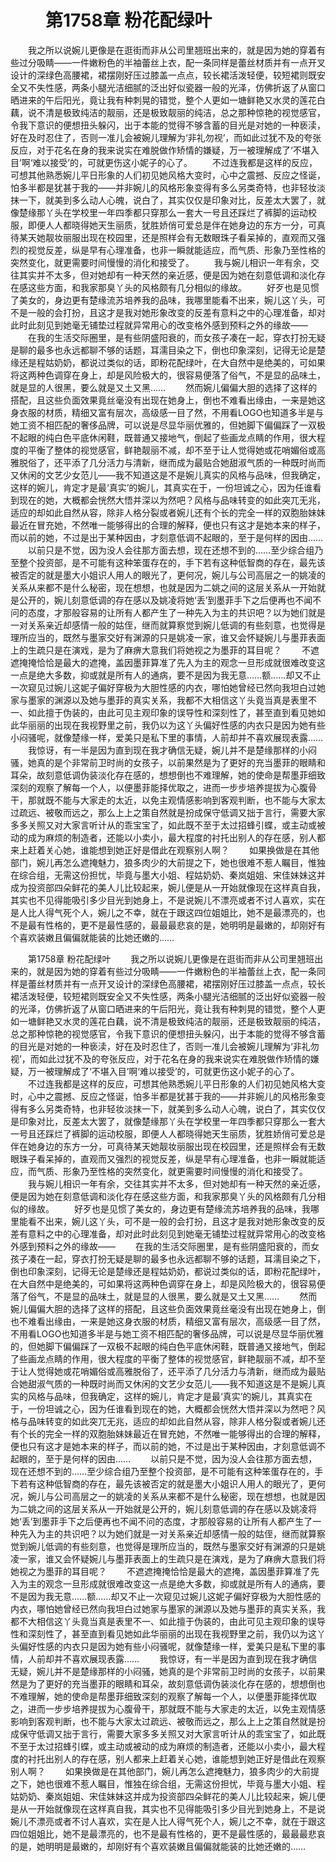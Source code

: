 # 　　第1758章 粉花配绿叶
　　我之所以说婉儿更像是在逛街而非从公司里翘班出来的，就是因为她的穿着有些过分吸睛——一件嫩粉色的半袖蕾丝上衣，配一条同样是蕾丝材质并有一点开叉设计的深绿色高腰裙，裙摆刚好压过膝盖一点点，较长裙活泼轻便，较短裙则既安全又不失性感，两条小腿光洁细腻的泛出好似瓷器一般的光泽，仿佛折返了从窗口晒进来的午后阳光，竟让我有种刺晃的错觉，整个人更如一塘鲜艳又水灵的莲花白藕，说不清是极致纯洁的靓丽，还是极致靓丽的纯洁，总之那种惊艳的视觉感官，令我下意识的便想扭头躲闪，出于本能的觉得不够含蓄的目光是对她的一种亵渎，好在及时忍住了，否则一准儿会被婉儿理解为‘非礼勿视’，而如此过犹不及的夸张反应，对于花名在身的我来说实在难脱做作矫情的嫌疑，万一被理解成了‘不堪入目’啊‘难以接受’的，可就更伤这小妮子的心了。
　　不过连我都是这样的反应，可想其他熟悉婉儿平日形象的人们初见她风格大变时，心中之震撼、反应之怪诞，怕多半都是犹甚于我的——并非婉儿的风格形象变得有多么另类奇特，也非轻妆淡抹一下，就美到多么动人心魄，说白了，其实仅仅是印象对比，反差太大罢了，就像楚缘那丫头在学校里一年四季都只穿那么一套大一号且还踩烂了裤脚的运动校服，即便人人都晓得她天生丽质，犹胜娇俏可爱总是伴在她身边的东方一分，可真待某天她靓妆丽服出现在校园里，还是照样会有无数眼珠子看呆掉的，直观而又强烈的视觉反差，纵是早有心理准备，也非一瞬就能适应，而气质、形象乃至性格的突然变化，就更需要时间慢慢的消化和接受了。
　　我与婉儿相识一年有余，交往其实并不太多，但对她却有一种天然的亲近感，便是因为她在刻意低调和淡化存在感这些方面，和我家那臭丫头的风格颇有几分相似的缘故。
　　好歹也是见惯了美女的，身边更有楚缘流苏培养我的品味，我哪里能看不出来，婉儿这丫头，可不是一般的会打扮，且这才是我对她形象改变的反差有意料之中的心理准备，却对此时此刻见到她毫无铺垫过程就异常用心的改变格外感到预料之外的缘故——
　　在我的生活交际圈里，是有些阴盛阳衰的，而女孩子凑在一起，穿衣打扮无疑是聊的最多也永远都聊不够的话题，耳濡目染之下，倒也印象深刻，记得无论是楚缘还是程姑奶奶，都说过类似的话，即粉花配绿叶，在大自然中是绝美的，可如果将这两种色调穿在身上，却是风险极大的，很容易便落了俗气，不是显的品味土，就是显的人很黑，要么就是又土又黑……
　　然而婉儿偏偏大胆的选择了这样的搭配，且这些负面效果竟丝毫没有出现在她身上，倒也不难看出缘由，一来是她这身衣服的材质，精细又富有层次，高级感一目了然，不用看LOGO也知道多半是与她工资不相匹配的奢侈品牌，可以说是尽显华丽优雅的，但她脚下偏偏踩了一双极不起眼的纯白色平底休闲鞋，既普通又接地气，倒起了些画龙点睛的作用，很大程度的平衡了整体的视觉感官，鲜艳靓丽不减，却不至于让人觉得她或花哨媚俗或高雅脱俗了，还平添了几分活力与清新，继而成为最贴合她甜淑气质的一种既时尚而又休闲的文艺少女范儿——我不知道这是不是婉儿真实的风格与品味，但我确定，这样的婉儿，肯定才是最‘真实’的婉儿，其真实在于，一份坦诚之心，因为任谁看到现在的她，大概都会恍然大悟并深以为然吧？风格与品味转变的如此突兀无兆，适应的却如此自然从容，除非人格分裂或者婉儿还有个长的完全一样的双胞胎妹妹最近在冒充她，不然唯一能够得出的合理的解释，便也只有这才是她本来的样子，而以前的她，不过是出于某种因由，才刻意低调不起眼的，至于是何样的因由……
　　以前只是不觉，因为没人会往那方面去想，现在还想不到的……至少综合组乃至整个投资部，是不可能有这种笨蛋存在的，手下若有这种低智商的存在，最先该被否定的就是墨大小姐识人用人的眼光了，更何况，婉儿与公司高层之一的姚凌的关系从来都不是什么秘密，现在想想，也就是因为二姚之间的这层关系从一开始就是公开的，婉儿刻意低调的存在感以及姚凌将她‘丢’到墨菲手下之后便再也不闻不问的态度，才那般容易的让所有人都产生了一种先入为主的共识吧？以为她们就是一对关系亲近却感情一般的姑侄，继而就算察觉到婉儿低调的有些刻意，也觉得是理所应当的，既然与墨家交好有渊源的只是姚凌一家，谁又会怀疑婉儿与墨菲表面上的生疏只是在演戏，是为了麻痹大意我们将她视之为墨菲的耳目呢？
　　不遮遮掩掩恰恰是最大的遮掩，盖因墨菲算准了先入为主的观念一旦形成就很难改变这一点是绝大多数，抑或就是所有人的通病，要不是因为我无意……额……却又不止一次窥见过婉儿这妮子偏好穿极为大胆性感的内衣，哪怕她曾经已然向我坦白过她家与墨家的渊源以及她与墨菲的真实关系，我都不大相信这丫头竟当真是表里不一、如此擅于伪装的，由此可见主观印象的误导性和深刻性了，甚至直到看见她如此华丽丽的出现在我视野里之前，我仍以为这丫头偏好性感的内衣只是因为她有些小闷骚呢，就像楚缘一样，爱美只是私下里的事情，人前却并不喜欢展现表露……
　　我惊讶，有一半是因为直到现在我才确信无疑，婉儿并不是楚缘那样的小闷骚，她真的是个非常前卫时尚的女孩子，以前果然是为了更好的充当墨菲的眼睛和耳朵，故刻意低调伪装淡化存在感的，想想倒也不难理解，她的使命是帮墨菲细致深刻的观察了解每一个人，以便墨菲能择优取之，进而一步步培养提拔为心腹骨干，那就既不能与大家走的太近，以免主观情感影响到客观判断，也不能与大家太过疏远、被敬而远之，那么上上之策自然就是扮成保守低调又拙于言行，需要大家多多关照又对大家言听计从的乖宝宝了，如此既不至于太过招蜂引蝶，或主动或被动的成为麻烦的制造者，还能以小卖小，最大程度的衬托出别人的存在感，别人都来上赶着关心她，谁能想到她正好是借此在观察别人啊？
　　如果换做是在其他部门，婉儿再怎么遮掩魅力，狼多肉少的大前提之下，她也很难不惹人瞩目，惟独在综合组，无需这份担忧，毕竟与墨大小姐、程姑奶奶、秦岚姐姐、宋佳妹妹这并成为投资部四朵鲜花的美人儿比较起来，婉儿便是从一开始就像现在这样真自我，其实也不见得能吸引多少目光到她身上，不是说婉儿不漂亮或者不讨人喜欢，实在是人比人得气死个人，婉儿之不幸，就在于跟这四位姐姐比，她不是最漂亮的，也不是最有性格的，更不是最性感的，最最最悲哀的是，她明明是最嫩的，却刚好有个喜欢装嫩且偏偏就能装的比她还嫩的……

　　第1758章 粉花配绿叶
　　我之所以说婉儿更像是在逛街而非从公司里翘班出来的，就是因为她的穿着有些过分吸睛——一件嫩粉色的半袖蕾丝上衣，配一条同样是蕾丝材质并有一点开叉设计的深绿色高腰裙，裙摆刚好压过膝盖一点点，较长裙活泼轻便，较短裙则既安全又不失性感，两条小腿光洁细腻的泛出好似瓷器一般的光泽，仿佛折返了从窗口晒进来的午后阳光，竟让我有种刺晃的错觉，整个人更如一塘鲜艳又水灵的莲花白藕，说不清是极致纯洁的靓丽，还是极致靓丽的纯洁，总之那种惊艳的视觉感官，令我下意识的便想扭头躲闪，出于本能的觉得不够含蓄的目光是对她的一种亵渎，好在及时忍住了，否则一准儿会被婉儿理解为‘非礼勿视’，而如此过犹不及的夸张反应，对于花名在身的我来说实在难脱做作矫情的嫌疑，万一被理解成了‘不堪入目’啊‘难以接受’的，可就更伤这小妮子的心了。
　　不过连我都是这样的反应，可想其他熟悉婉儿平日形象的人们初见她风格大变时，心中之震撼、反应之怪诞，怕多半都是犹甚于我的——并非婉儿的风格形象变得有多么另类奇特，也非轻妆淡抹一下，就美到多么动人心魄，说白了，其实仅仅是印象对比，反差太大罢了，就像楚缘那丫头在学校里一年四季都只穿那么一套大一号且还踩烂了裤脚的运动校服，即便人人都晓得她天生丽质，犹胜娇俏可爱总是伴在她身边的东方一分，可真待某天她靓妆丽服出现在校园里，还是照样会有无数眼珠子看呆掉的，直观而又强烈的视觉反差，纵是早有心理准备，也非一瞬就能适应，而气质、形象乃至性格的突然变化，就更需要时间慢慢的消化和接受了。
　　我与婉儿相识一年有余，交往其实并不太多，但对她却有一种天然的亲近感，便是因为她在刻意低调和淡化存在感这些方面，和我家那臭丫头的风格颇有几分相似的缘故。
　　好歹也是见惯了美女的，身边更有楚缘流苏培养我的品味，我哪里能看不出来，婉儿这丫头，可不是一般的会打扮，且这才是我对她形象改变的反差有意料之中的心理准备，却对此时此刻见到她毫无铺垫过程就异常用心的改变格外感到预料之外的缘故——
　　在我的生活交际圈里，是有些阴盛阳衰的，而女孩子凑在一起，穿衣打扮无疑是聊的最多也永远都聊不够的话题，耳濡目染之下，倒也印象深刻，记得无论是楚缘还是程姑奶奶，都说过类似的话，即粉花配绿叶，在大自然中是绝美的，可如果将这两种色调穿在身上，却是风险极大的，很容易便落了俗气，不是显的品味土，就是显的人很黑，要么就是又土又黑……
　　然而婉儿偏偏大胆的选择了这样的搭配，且这些负面效果竟丝毫没有出现在她身上，倒也不难看出缘由，一来是她这身衣服的材质，精细又富有层次，高级感一目了然，不用看LOGO也知道多半是与她工资不相匹配的奢侈品牌，可以说是尽显华丽优雅的，但她脚下偏偏踩了一双极不起眼的纯白色平底休闲鞋，既普通又接地气，倒起了些画龙点睛的作用，很大程度的平衡了整体的视觉感官，鲜艳靓丽不减，却不至于让人觉得她或花哨媚俗或高雅脱俗了，还平添了几分活力与清新，继而成为最贴合她甜淑气质的一种既时尚而又休闲的文艺少女范儿——我不知道这是不是婉儿真实的风格与品味，但我确定，这样的婉儿，肯定才是最‘真实’的婉儿，其真实在于，一份坦诚之心，因为任谁看到现在的她，大概都会恍然大悟并深以为然吧？风格与品味转变的如此突兀无兆，适应的却如此自然从容，除非人格分裂或者婉儿还有个长的完全一样的双胞胎妹妹最近在冒充她，不然唯一能够得出的合理的解释，便也只有这才是她本来的样子，而以前的她，不过是出于某种因由，才刻意低调不起眼的，至于是何样的因由……
　　以前只是不觉，因为没人会往那方面去想，现在还想不到的……至少综合组乃至整个投资部，是不可能有这种笨蛋存在的，手下若有这种低智商的存在，最先该被否定的就是墨大小姐识人用人的眼光了，更何况，婉儿与公司高层之一的姚凌的关系从来都不是什么秘密，现在想想，也就是因为二姚之间的这层关系从一开始就是公开的，婉儿刻意低调的存在感以及姚凌将她‘丢’到墨菲手下之后便再也不闻不问的态度，才那般容易的让所有人都产生了一种先入为主的共识吧？以为她们就是一对关系亲近却感情一般的姑侄，继而就算察觉到婉儿低调的有些刻意，也觉得是理所应当的，既然与墨家交好有渊源的只是姚凌一家，谁又会怀疑婉儿与墨菲表面上的生疏只是在演戏，是为了麻痹大意我们将她视之为墨菲的耳目呢？
　　不遮遮掩掩恰恰是最大的遮掩，盖因墨菲算准了先入为主的观念一旦形成就很难改变这一点是绝大多数，抑或就是所有人的通病，要不是因为我无意……额……却又不止一次窥见过婉儿这妮子偏好穿极为大胆性感的内衣，哪怕她曾经已然向我坦白过她家与墨家的渊源以及她与墨菲的真实关系，我都不大相信这丫头竟当真是表里不一、如此擅于伪装的，由此可见主观印象的误导性和深刻性了，甚至直到看见她如此华丽丽的出现在我视野里之前，我仍以为这丫头偏好性感的内衣只是因为她有些小闷骚呢，就像楚缘一样，爱美只是私下里的事情，人前却并不喜欢展现表露……
　　我惊讶，有一半是因为直到现在我才确信无疑，婉儿并不是楚缘那样的小闷骚，她真的是个非常前卫时尚的女孩子，以前果然是为了更好的充当墨菲的眼睛和耳朵，故刻意低调伪装淡化存在感的，想想倒也不难理解，她的使命是帮墨菲细致深刻的观察了解每一个人，以便墨菲能择优取之，进而一步步培养提拔为心腹骨干，那就既不能与大家走的太近，以免主观情感影响到客观判断，也不能与大家太过疏远、被敬而远之，那么上上之策自然就是扮成保守低调又拙于言行，需要大家多多关照又对大家言听计从的乖宝宝了，如此既不至于太过招蜂引蝶，或主动或被动的成为麻烦的制造者，还能以小卖小，最大程度的衬托出别人的存在感，别人都来上赶着关心她，谁能想到她正好是借此在观察别人啊？
　　如果换做是在其他部门，婉儿再怎么遮掩魅力，狼多肉少的大前提之下，她也很难不惹人瞩目，惟独在综合组，无需这份担忧，毕竟与墨大小姐、程姑奶奶、秦岚姐姐、宋佳妹妹这并成为投资部四朵鲜花的美人儿比较起来，婉儿便是从一开始就像现在这样真自我，其实也不见得能吸引多少目光到她身上，不是说婉儿不漂亮或者不讨人喜欢，实在是人比人得气死个人，婉儿之不幸，就在于跟这四位姐姐比，她不是最漂亮的，也不是最有性格的，更不是最性感的，最最最悲哀的是，她明明是最嫩的，却刚好有个喜欢装嫩且偏偏就能装的比她还嫩的……
